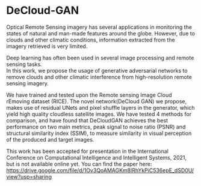 # DeCloud-GAN
Optical Remote Sensing imagery has several applications in monitoring the states of natural and man-made features around the globe. However, due to clouds and other climatic conditions, information extracted from the imagery retrieved is very limited.

Deep learning has often been used in several image processing and remote sensing tasks. <br> 
In this work, we propose the usage of generative adversarial networks to remove clouds and other climatic interference from high-resolution remote sensing imagery.

We have trained and tested upon the Remote sensing Image Cloud rEmoving dataset (RICE). The novel network(DeCloud GAN) we propose, makes use of residual UNets and pixel shuffle layers in the generator, which yield high quality cloudless satellite images. We have tested 4 methods for comparison, and have found that DeCloudGAN achieves the best performance on two main metrics, peak signal to noise ratio (PSNR) and structural similarity index (SSIM), to measure similarity in visual perception of the produced
and target images.

This work has been accepted for presentation in the International Conference on Computational Intelligence and Intelligent Systems, 2021, but is not available online yet.
You can find the paper here: <br> 
https://drive.google.com/file/d/1Ov3QoAMAGKm8lRhYkPiC536epE_dSD0U/view?usp=sharing
